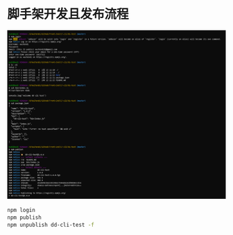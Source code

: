 # 脚手架开发且发布流程

![01-cli](../../screenshots/17-01-cli.png)

```bash
npm login
npm publish
npm unpublish dd-cli-test -f
```
